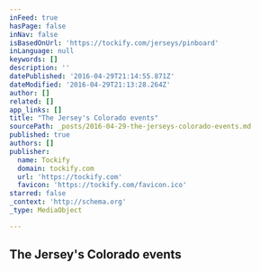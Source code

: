 ```yaml
---
inFeed: true
hasPage: false
inNav: false
isBasedOnUrl: 'https://tockify.com/jerseys/pinboard'
inLanguage: null
keywords: []
description: ''
datePublished: '2016-04-29T21:14:55.871Z'
dateModified: '2016-04-29T21:13:28.264Z'
author: []
related: []
app_links: []
title: "The Jersey's Colorado events"
sourcePath: _posts/2016-04-29-the-jerseys-colorado-events.md
published: true
authors: []
publisher:
  name: Tockify
  domain: tockify.com
  url: 'https://tockify.com'
  favicon: 'https://tockify.com/favicon.ico'
starred: false
_context: 'http://schema.org'
_type: MediaObject

---
```

<article style=""><h1>The Jersey's Colorado events</h1></article>